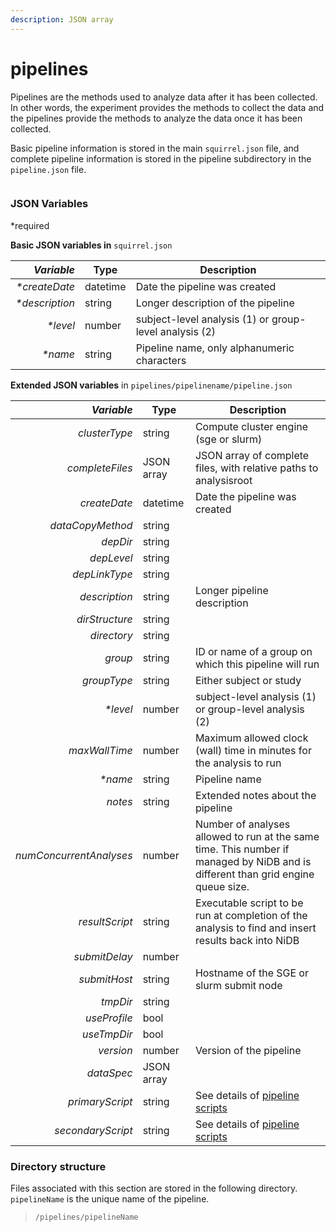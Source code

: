 ```yaml
---
description: JSON array
---
```


# pipelines

Pipelines are the methods used to analyze data after it has been collected. In other words, the experiment provides the methods to collect the data and the pipelines provide the methods to analyze the data once it has been collected.

Basic pipeline information is stored in the main `squirrel.json` file, and complete pipeline information is stored in the pipeline subdirectory in the `pipeline.json` file.

<figure><img src="https://mermaid.ink/img/pako:eNqVk01r4zAQhv9KmBJwwA5OcFNHhT1tL6XswvZWDGU2Gidq_YUk03hD_nslO1LqbA-tDtI70vNqpBE6wKbmBAy2Epvd5OFPVk1Mk3Wtg_vH3796NYuiHxw1Brab3Z4RM__c4OYVtxQ4cbHeiIYKUZEKvLogaN-QFCVVWgUftKNsTkOp9u8LbQzihFt3sWV0y4XJdBo_IUpC1UqDOPEJw2W7VUHf-9VhQ5vCHM9m6If_l7HColNCBU54pDdEc1MQlFiqXBQUDNIh0-kZspe2iBqVfDr9UB-LncMBPseTfmLmfL72_QlOweBx0YXDXcAanB4MLhoZ_BV0V9DEH98yBbvK8zw0VZL1K0Uc1Q6lxI4tx6ZRlu8YL6rwHeuoFF8xnmz-Db_iGTndQ3gjXcdxOFjZVZIkJx29Ca53LGn2EEJJskTBzTc92M0y0DsqKQNmJKcc20JnkFVHg7aNKT7dcaFrCSzHQlEI2Or6sas2wLRsyUE_BZpfX3qqweqprkcxsAPsgcUhdMCW8Wq-SpObdJUubpbpOkmPIfzrHfF8PbT0er1YrJZpenwHeqt3Mg?type=png" alt=""><figcaption></figcaption></figure>

### JSON Variables

\*required

**Basic JSON variables in** `squirrel.json`

|  _**Variable**_ | **Type** | **Description**                                        |
| --------------: | -------- | ------------------------------------------------------ |
|  _\*createDate_ | datetime | Date the pipeline was created                          |
| _\*description_ | string   | Longer description of the pipeline                     |
|       _\*level_ | number   | subject-level analysis (1) or group-level analysis (2) |
|        _\*name_ | string   | Pipeline name, only alphanumeric characters            |

**Extended JSON variables** in `pipelines/pipelinename/pipeline.json`

|          _**Variable**_ | **Type**   | **Description**                                                                                                                  |
| ----------------------: | ---------- | -------------------------------------------------------------------------------------------------------------------------------- |
|           _clusterType_ | string     | Compute cluster engine (sge or slurm)                                                                                            |
|         _completeFiles_ | JSON array | JSON array of complete files, with relative paths to analysisroot                                                                |
|            _createDate_ | datetime   | Date the pipeline was created                                                                                                    |
|        _dataCopyMethod_ | string     |                                                                                                                                  |
|                _depDir_ | string     |                                                                                                                                  |
|              _depLevel_ | string     |                                                                                                                                  |
|           _depLinkType_ | string     |                                                                                                                                  |
|           _description_ | string     | Longer pipeline description                                                                                                      |
|          _dirStructure_ | string     |                                                                                                                                  |
|             _directory_ | string     |                                                                                                                                  |
|                 _group_ | string     | ID or name of a group on which this pipeline will run                                                                            |
|             _groupType_ | string     | Either subject or study                                                                                                          |
|               _\*level_ | number     | subject-level analysis (1) or group-level analysis (2)                                                                           |
|           _maxWallTime_ | number     | Maximum allowed clock (wall) time in minutes for the analysis to run                                                             |
|                _\*name_ | string     | Pipeline name                                                                                                                    |
|                 _notes_ | string     | Extended notes about the pipeline                                                                                                |
| _numConcurrentAnalyses_ | number     | Number of analyses allowed to run at the same time. This number if managed by NiDB and is different than grid engine queue size. |
|          _resultScript_ | string     | Executable script to be run at completion of the analysis to find and insert results back into NiDB                              |
|           _submitDelay_ | number     |                                                                                                                                  |
|            _submitHost_ | string     | Hostname of the SGE or slurm submit node                                                                                         |
|                _tmpDir_ | string     |                                                                                                                                  |
|            _useProfile_ | bool       |                                                                                                                                  |
|             _useTmpDir_ | bool       |                                                                                                                                  |
|               _version_ | number     | Version of the pipeline                                                                                                          |
|              _dataSpec_ | JSON array |                                                                                                                                  |
|         _primaryScript_ | string     | See details of [pipeline scripts](pipeline-scripts.md)                                                                           |
|       _secondaryScript_ | string     | See details of [pipeline scripts](pipeline-scripts.md)                                                                           |

### Directory structure

Files associated with this section are stored in the following directory. `pipelineName` is the unique name of the pipeline.

> `/pipelines/pipelineName`

